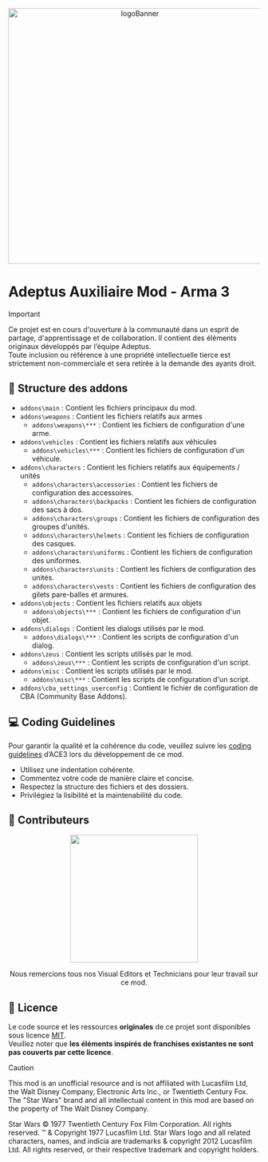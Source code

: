 <div align="center">
  <a href="https://adeptusrepublica.fr">
    <img src="https://arma3.com/assets/img/wallpapers/artofwardlc/2/thumb.jpg" alt="logoBanner" width=512px/>
  </a>
</div>

# Adeptus Auxiliaire Mod - Arma 3

> [!IMPORTANT] 
> Ce projet est en cours d'ouverture à la communauté dans un esprit de partage, d'apprentissage et de collaboration. Il contient des éléments originaux développés par l’équipe Adeptus.  
> Toute inclusion ou référence à une propriété intellectuelle tierce est strictement non-commerciale et sera retirée à la demande des ayants droit.

## 📁 Structure des addons

- `addons\main` : Contient les fichiers principaux du mod.
- `addons\weapons` : Contient les fichiers relatifs aux armes
  - `addons\weapons\***` : Contient les fichiers de configuration d'une arme.
- `addons\vehicles` : Contient les fichiers relatifs aux véhicules
  - `addons\vehicles\***` : Contient les fichiers de configuration d'un véhicule.
- `addons\characters` : Contient les fichiers relatifs aux équipements / unités
  - `addons\characters\accessories` : Contient les fichiers de configuration des accessoires.
  - `addons\characters\backpacks` : Contient les fichiers de configuration des sacs à dos.
  - `addons\characters\groups` : Contient les fichiers de configuration des groupes d'unités.
  - `addons\characters\helmets` : Contient les fichiers de configuration des casques.
  - `addons\characters\uniforms` : Contient les fichiers de configuration des uniformes.
  - `addons\characters\units` : Contient les fichiers de configuration des unités.
  - `addons\characters\vests` : Contient les fichiers de configuration des gilets pare-balles et armures.
- `addons\objects` : Contient les fichiers relatifs aux objets
  - `addons\objects\***` : Contient les fichiers de configuration d'un objet.
- `addons\dialogs` : Contient les dialogs utilisés par le mod.
  - `addons\dialogs\***` : Contient les scripts de configuration d'un dialog.
- `addons\zeus` : Contient les scripts utilisés par le mod.
  - `addons\zeus\***` : Contient les scripts de configuration d'un script.
- `addons\misc` : Contient les scripts utilisés par le mod.
  - `addons\misc\***` : Contient les scripts de configuration d'un script.
- `addons\cba_settings_userconfig` : Contient le fichier de configuration de CBA (Community Base Addons).

## 💻 Coding Guidelines

Pour garantir la qualité et la cohérence du code, veuillez suivre les [coding guidelines](https://ace3.acemod.org/wiki/development/coding-guidelines) d’ACE3 lors du développement de ce mod.

- Utilisez une indentation cohérente.
- Commentez votre code de manière claire et concise.
- Respectez la structure des fichiers et des dossiers.
- Privilégiez la lisibilité et la maintenabilité du code.

## 🤝 Contributeurs

<div align="center">
  <a href="https://github.com/Admors/adeptusAuxiliaire/graphs/contributors">
    <img src="https://www.adeptusrepublica.fr/content/static/logo.png" width=256px/>
  </a>
  <p>Nous remercions tous nos Visual Editors et Technicians pour leur travail sur ce mod.</p>
</div>

## 📜 Licence
Le code source et les ressources **originales** de ce projet sont disponibles sous licence [MIT](https://opensource.org/licenses/MIT).  
Veuillez noter que **les éléments inspirés de franchises existantes ne sont pas couverts par cette licence**.
<br/>
> [!CAUTION]
> This mod is an unofficial resource and is not affiliated with Lucasfilm Ltd, the Walt Disney Company, Electronic Arts Inc., or Twentieth Century Fox. The "Star Wars" brand and all intellectual content in this mod are based on the property of The Walt Disney Company.
>
> Star Wars © 1977 Twentieth Century Fox Film Corporation. All rights reserved. ™ & Copyright 1977 Lucasfilm Ltd. Star Wars logo and all related characters, names, and indicia are trademarks & copyright 2012 Lucasfilm Ltd. All rights reserved, or their respective trademark and copyright holders.


